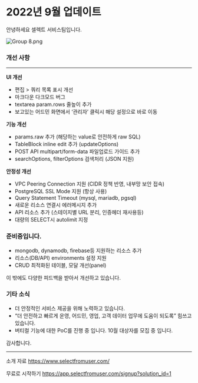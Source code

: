 # 2022년 9월 업데이트

안녕하세요 셀렉트 서비스팀입니다.

![](https://imagedelivery.net/MHVC-FGTDyxApYeHyF29Tw/455e8505-9774-41aa-fe9c-c799aa677000/docs "Group 8.png")

### 개선 사항

***

**UI 개선**

- 편집 > 쿼리 목록 표시 개선
- 마크다운 다크모드 버그
- textarea param.rows 줄높이 추가
- 보고있는 어드민 화면에서 ‘관리자’ 클릭시 해당 설정으로 바로 이동

**기능 개선**

- params.raw 추가 (해당하는 value로 안전하게 raw SQL)
- TableBlock inline edit 추가 (updateOptions)
- POST API multipart/form-data 파일업로드 가이드 추가
- searchOptions, filterOptions 검색처리 (JSON 지원)

**안정성 개선**

- VPC Peering Connection 지원 (CIDR 정책 반영, 내부망 보안 접속)
- PostgreSQL SSL Mode 지원 (항상 사용)
- Query Statement Timeout (mysql, mariadb, pgsql)
- 새로운 리소스 연결시 에러메시지 추가
- API 리소스 추가 (스테이지별 URL 분리, 인증헤더 재사용등)
- 대량의 SELECT시 autolimit 지정

### 준비중입니다.

- mongodb, dynamodb, firebase등 지원하는 리소스 추가
- 리소스(DB/API) environments 설정 지원
- CRUD 최적화된 테이블, 모달 개선(panel)

이 밖에도 다양한 피드백을 받아서 개선하고 있습니다.

### 기타 소식

- 더 안정적인 서비스 제공을 위해 노력하고 있습니다.
- “더 안전하고 빠르게 운영, 어드민, 영업, 고객 데이터 업무에 도움이 되도록” 힘쓰고 있습니다.
- 버티컬 기능에 대한 PoC를 진행 중 입니다. 10월 대상자를 모집 중 입니다.

감사합니다.

***

소개 자료 <https://www.selectfromuser.com/> 

무료로 시작하기 <https://app.selectfromuser.com/signup?solution_id=1>